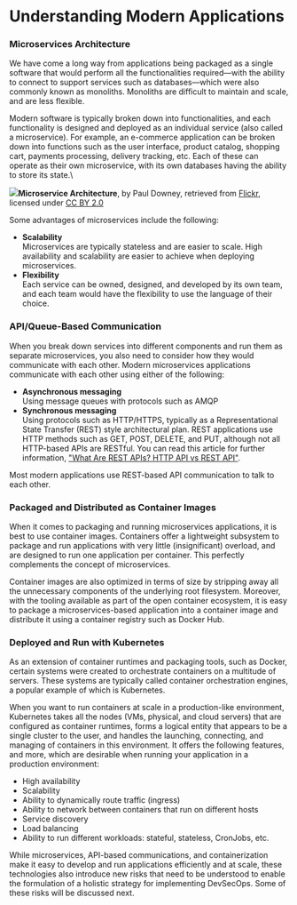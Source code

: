 # Understanding Modern Applications

### Microservices Architecture

We have come a long way from applications being packaged as a single software that would perform all the functionalities required—with the ability to connect to support services such as databases—which were also commonly known as monoliths. Monoliths are difficult to maintain and scale, and are less flexible.&#x20;

Modern software is typically broken down into functionalities, and each functionality is designed and deployed as an individual service (also called a microservice). For example, an e-commerce application can be broken down into functions such as the user interface, product catalog, shopping cart, payments processing, delivery tracking, etc. Each of these can operate as their own microservice, with its own databases having the ability to store its state.\


![](https://d36ai2hkxl16us.cloudfront.net/course-uploads/e0df7fbf-a057-42af-8a1f-590912be5460/w65k7m9tlw1m-13109673843\_ffb5adf371\_h.jpg)**Microservice Architecture**, by Paul Downey, retrieved from [Flickr](https://www.flickr.com/photos/psd/13109673843), licensed under [CC BY 2.0](https://creativecommons.org/licenses/by/2.0/)



Some advantages of microservices include the following:&#x20;

* **Scalability**\
  Microservices are typically stateless and are easier to scale. High availability and scalability are easier to achieve when deploying microservices.&#x20;
* **Flexibility**\
  Each service can be owned, designed, and developed by its own team, and each team would have the flexibility to use the language of their choice.

### API/Queue-Based Communication

When you break down services into different components and run them as separate microservices, you also need to consider how they would communicate with each other. Modern microservices applications communicate with each other using either of the following:

* **Asynchronous messaging**\
  Using message queues with protocols such as AMQP
* **Synchronous messaging**\
  Using protocols such as HTTP/HTTPS, typically as a Representational State Transfer (REST) style architectural plan. REST applications use HTTP methods such as GET, POST, DELETE, and PUT, although not all HTTP-based APIs are RESTful. You can read this article for further information, ["What Are REST APIs? HTTP API vs REST API"](https://www.educative.io/blog/what-are-rest-apis).

Most modern applications use REST-based API communication to talk to each other.

### Packaged and Distributed as Container Images

When it comes to packaging and running microservices applications, it is best to use container images. Containers offer a lightweight subsystem to package and run applications with very little (insignificant) overload, and are designed to run one application per container. This perfectly complements the concept of microservices.

Container images are also optimized in terms of size by stripping away all the unnecessary components of the underlying root filesystem. Moreover, with the tooling available as part of the open container ecosystem, it is easy to package a microservices-based application into a container image and distribute it using a container registry such as Docker Hub.

### Deployed and Run with Kubernetes

As an extension of container runtimes and packaging tools, such as Docker, certain systems were created to orchestrate containers on a multitude of servers. These systems are typically called container orchestration engines, a popular example of which is Kubernetes.

When you want to run containers at scale in a production-like environment, Kubernetes takes all the nodes (VMs, physical, and cloud servers) that are configured as container runtimes, forms a logical entity that appears to be a single cluster to the user, and handles the launching, connecting, and managing of containers in this environment. It offers the following features, and more, which are desirable when running your application in a production environment:

* High availability
* Scalability
* Ability to dynamically route traffic (ingress)
* Ability to network between containers that run on different hosts
* Service discovery
* Load balancing
* Ability to run different workloads: stateful, stateless, CronJobs, etc.

While microservices, API-based communications, and containerization make it easy to develop and run applications efficiently and at scale, these technologies also introduce new risks that need to be understood to enable the formulation of a holistic strategy for implementing DevSecOps. Some of these risks will be discussed next.
